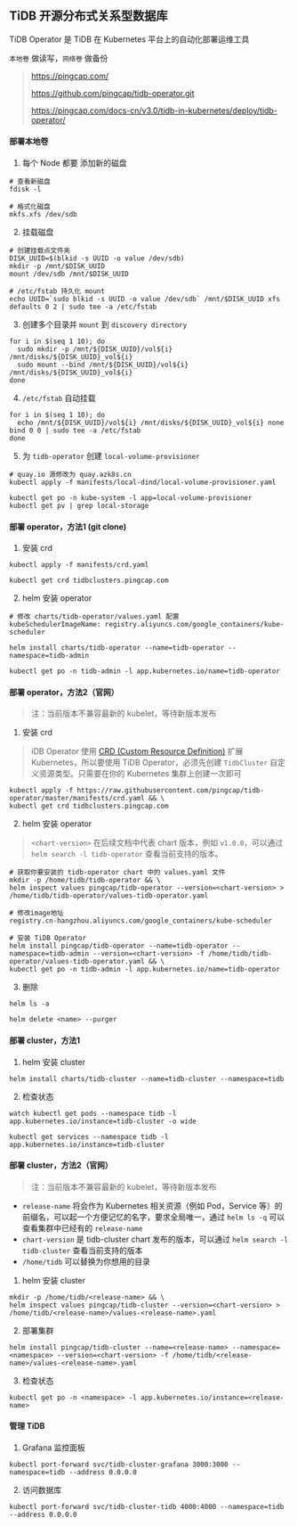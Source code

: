 ## TiDB 开源分布式关系型数据库

 TiDB Operator 是 TiDB 在 Kubernetes 平台上的自动化部署运维工具 

`本地卷` 做读写，`网络卷` 做备份


>  https://pingcap.com/ 
>
>  https://github.com/pingcap/tidb-operator.git 
>
>   https://pingcap.com/docs-cn/v3.0/tidb-in-kubernetes/deploy/tidb-operator/ 

#### 部署本地卷

1. 每个 Node 都要 添加新的磁盘 

```shell
# 查看新磁盘
fdisk -l

# 格式化磁盘
mkfs.xfs /dev/sdb
```

2. 挂载磁盘

```shell
# 创建挂载点文件夹
DISK_UUID=$(blkid -s UUID -o value /dev/sdb)
mkdir -p /mnt/$DISK_UUID
mount /dev/sdb /mnt/$DISK_UUID

# /etc/fstab 持久化 mount
echo UUID=`sudo blkid -s UUID -o value /dev/sdb` /mnt/$DISK_UUID xfs defaults 0 2 | sudo tee -a /etc/fstab
```

3.  创建多个目录并 `mount` 到 `discovery directory` 

```shell
for i in $(seq 1 10); do
  sudo mkdir -p /mnt/${DISK_UUID}/vol${i} /mnt/disks/${DISK_UUID}_vol${i}
  sudo mount --bind /mnt/${DISK_UUID}/vol${i} /mnt/disks/${DISK_UUID}_vol${i}
done
```

4.  `/etc/fstab` 自动挂载 

```shell
for i in $(seq 1 10); do
  echo /mnt/${DISK_UUID}/vol${i} /mnt/disks/${DISK_UUID}_vol${i} none bind 0 0 | sudo tee -a /etc/fstab
done
```

5.  为 `tidb-operator` 创建 `local-volume-provisioner` 

```shell
# quay.io 源修改为 quay.azk8s.cn
kubectl apply -f manifests/local-dind/local-volume-provisioner.yaml

kubectl get po -n kube-system -l app=local-volume-provisioner
kubectl get pv | grep local-storage
```

#### 部署 operator，方法1 (git clone)

1. 安装 crd

```shell
kubectl apply -f manifests/crd.yaml

kubectl get crd tidbclusters.pingcap.com
```

2. helm 安装 operator

```shell
# 修改 charts/tidb-operator/values.yaml 配置
kubeSchedulerImageName: registry.aliyuncs.com/google_containers/kube-scheduler

helm install charts/tidb-operator --name=tidb-operator --namespace=tidb-admin

kubectl get po -n tidb-admin -l app.kubernetes.io/name=tidb-operator
```

#### 部署 operator，方法2（官网）

> 注：当前版本不兼容最新的 kubelet，等待新版本发布

1. 安装 crd

>  iDB Operator 使用 [CRD (Custom Resource Definition)](https://kubernetes.io/docs/tasks/access-kubernetes-api/custom-resources/custom-resource-definitions/) 扩展 Kubernetes，所以要使用 TiDB Operator，必须先创建 `TidbCluster` 自定义资源类型。只需要在你的 Kubernetes 集群上创建一次即可 

```shell
kubectl apply -f https://raw.githubusercontent.com/pingcap/tidb-operator/master/manifests/crd.yaml && \
kubectl get crd tidbclusters.pingcap.com
```

2. helm 安装 operator

>  `<chart-version>` 在后续文档中代表 chart 版本，例如 `v1.0.0`，可以通过 `helm search -l tidb-operator` 查看当前支持的版本。 

```shell
# 获取你要安装的 tidb-operator chart 中的 values.yaml 文件
mkdir -p /home/tidb/tidb-operator && \
helm inspect values pingcap/tidb-operator --version=<chart-version> > /home/tidb/tidb-operator/values-tidb-operator.yaml

# 修改image地址
registry.cn-hangzhou.aliyuncs.com/google_containers/kube-scheduler

# 安装 TiDB Operator
helm install pingcap/tidb-operator --name=tidb-operator --namespace=tidb-admin --version=<chart-version> -f /home/tidb/tidb-operator/values-tidb-operator.yaml && \
kubectl get po -n tidb-admin -l app.kubernetes.io/name=tidb-operator
```

3. 删除

```shell
helm ls -a

helm delete <name> --purger
```

#### 部署 cluster，方法1

1. helm 安装 cluster

```shell
helm install charts/tidb-cluster --name=tidb-cluster --namespace=tidb
```

2. 检查状态

```shell
watch kubectl get pods --namespace tidb -l app.kubernetes.io/instance=tidb-cluster -o wide

kubectl get services --namespace tidb -l app.kubernetes.io/instance=tidb-cluster
```

#### 部署 cluster，方法2（官网）

> 注：当前版本不兼容最新的 kubelet，等待新版本发布

*  `release-name` 将会作为 Kubernetes 相关资源（例如 Pod，Service 等）的前缀名，可以起一个方便记忆的名字，要求全局唯一，通过 `helm ls -q` 可以查看集群中已经有的 `release-name`
*  `chart-version` 是 tidb-cluster chart 发布的版本，可以通过 `helm search -l tidb-cluster` 查看当前支持的版本 
*  `/home/tidb` 可以替换为你想用的目录 

1. helm 安装 cluster

```shell
mkdir -p /home/tidb/<release-name> && \
helm inspect values pingcap/tidb-cluster --version=<chart-version> > /home/tidb/<release-name>/values-<release-name>.yaml
```

2. 部署集群

```shell
helm install pingcap/tidb-cluster --name=<release-name> --namespace=<namespace> --version=<chart-version> -f /home/tidb/<release-name>/values-<release-name>.yaml
```

3. 检查状态

```shell
kubectl get po -n <namespace> -l app.kubernetes.io/instance=<release-name>
```

#### 管理 TiDB

1.   Grafana 监控面板 

```shell
kubectl port-forward svc/tidb-cluster-grafana 3000:3000 --namespace=tidb --address 0.0.0.0
```

2. 访问数据库

```shell
kubectl port-forward svc/tidb-cluster-tidb 4000:4000 --namespace=tidb --address 0.0.0.0
```

